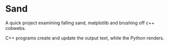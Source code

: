# Sand
A quick project examining falling sand, matplotlib and brushing off c++ cobwebs.


C++ programs create and update the output text, while the Python renders. 
